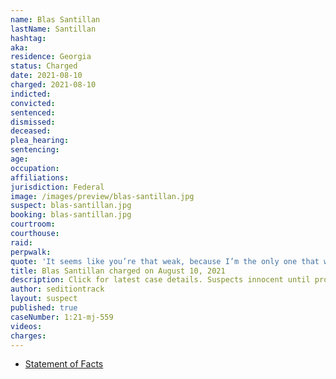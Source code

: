 ```yaml
---
name: Blas Santillan
lastName: Santillan
hashtag:
aka:
residence: Georgia
status: Charged
date: 2021-08-10
charged: 2021-08-10
indicted:
convicted:
sentenced:
dismissed:
deceased:
plea_hearing:
sentencing:
age:
occupation:
affiliations:
jurisdiction: Federal
image: /images/preview/blas-santillan.jpg
suspect: blas-santillan.jpg
booking: blas-santillan.jpg
courtroom:
courthouse:
raid:
perpwalk:
quote: 'It seems like you’re that weak, because I’m the only one that was willing to do something! I’m the only one that was willing to kick that door! Who else is willing to storm in there? No one!'
title: Blas Santillan charged on August 10, 2021
description: Click for latest case details. Suspects innocent until proven guilty.
author: seditiontrack
layout: suspect
published: true
caseNumber: 1:21-mj-559
videos:
charges:
---
```

- [Statement of Facts](https://www.justice.gov/usao-dc/case-multi-defendant/file/1428516/download)
